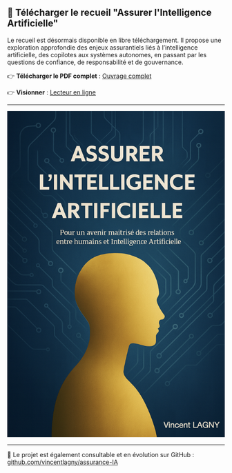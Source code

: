 ## 📘 Télécharger le recueil "Assurer l'Intelligence Artificielle"

Le recueil est désormais disponible en libre téléchargement. Il propose une exploration approfondie des enjeux assurantiels liés à l’intelligence artificielle, des copilotes aux systèmes autonomes, en passant par les questions de confiance, de responsabilité et de gouvernance.

👉 <strong>Télécharger le PDF complet</strong> : <a href="https://drive.google.com/uc?export=download&id=1C2qOj7VgG25Bkuyz-zM0am87SVBh-E2p">Ouvrage complet</a>

👉 <strong>Visionner</strong> : <a href="https://drive.google.com/file/d/1C2qOj7VgG25Bkuyz-zM0am87SVBh-E2p/view?usp=share_link" target="_blank" rel="noopener noreferrer">Lecteur en ligne</a>


---

![couverture.png](assets/couverture.png)

---

🔗 Le projet est également consultable et en évolution sur GitHub :  
[github.com/vincentlagny/assurance-IA](https://github.com/vincentlagny/assurance-IA)

